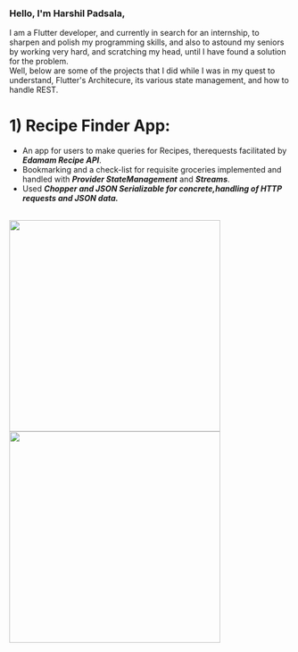 ### Hello, I'm Harshil Padsala, 
I am a Flutter developer, and currently in search for an internship, to sharpen and polish my programming skills, and also to astound my seniors by working very hard, and scratching my head, until I have found a solution for the problem. <br>
Well, below are some of the projects that I did while I was in my quest to understand, Flutter's Architecure, its various state management, and how to handle REST. 

# 1) Recipe Finder App:
- An app for users to make queries for Recipes, therequests facilitated by <b><i>Edamam Recipe API</b></i>.
- Bookmarking and a check-list for requisite groceries implemented and handled with <b><i>Provider StateManagement</b></i> and <b><i>Streams</b></i>.
- Used <b><i>Chopper<b><i> and <b><i>JSON Serializable</b></i> for concrete,handling of HTTP requests and JSON data.
  <br><br>
<image src = 'https://github.com/harshil88/recipe_finder/blob/d9218ddfad0ffd49b47a0f132fc62139ab6a83c9/androidScreens/pop_up_menu.jpg' height = '378' weight = '180'>
<image src = 'androidScreens/recipe_detail_screen.jpg' height = '378' weight = '180'>
  


  
